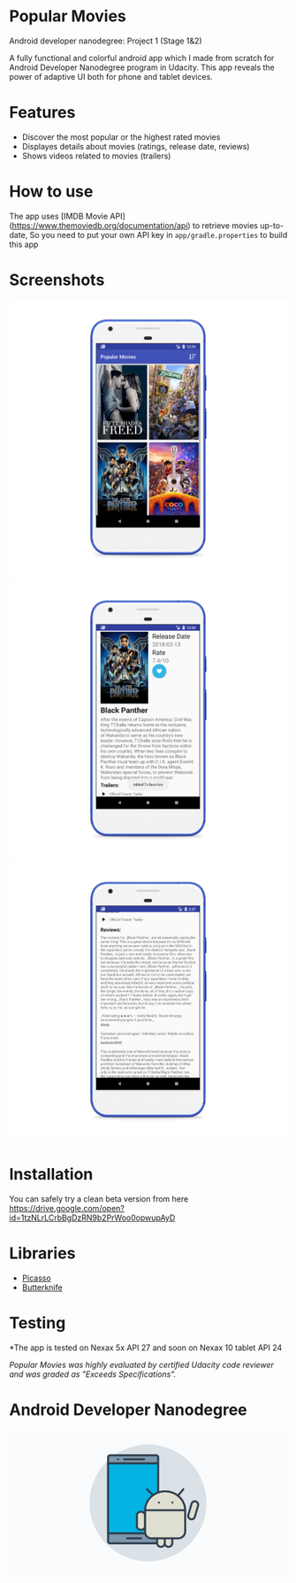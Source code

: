 # Popular Movies
Android developer nanodegree: Project 1 (Stage 1&amp;2)

A fully functional and colorful android app which I made from scratch for Android Developer Nanodegree program in Udacity. This app reveals the power of adaptive UI both for phone and tablet devices.


# Features
- Discover the most popular or the highest rated movies
- Displayes details about movies (ratings, release date, reviews)
- Shows videos related to movies (trailers)


# How to use 
The app uses [IMDB Movie API] (https://www.themoviedb.org/documentation/api) to retrieve movies up-to-date, So you need to put your own API key in `app/gradle.properties` to build this app 





# Screenshots
![](Screenshots/movies.png)
![](Screenshots/movie_details.png)
![](Screenshots/movie_details_2.png)



# Installation 
You can safely try a clean beta version from here 
https://drive.google.com/open?id=1tzNLrLCrbBgDzRN9b2PrWoo0opwupAyD


# Libraries
- [Picasso](http://square.github.io/picasso/)
- [Butterknife](http://jakewharton.github.io/butterknife/)

# Testing 
 *The app is tested on Nexax 5x API 27 and soon on Nexax 10 tablet API 24
 
*Popular Movies was highly evaluated by certified Udacity code reviewer and was graded as "Exceeds Specifications".*
 
 
# Android Developer Nanodegree
[<img src=Screenshots/Android.png>](https://eg.udacity.com/course/android-developer-nanodegree-by-google--nd801)
